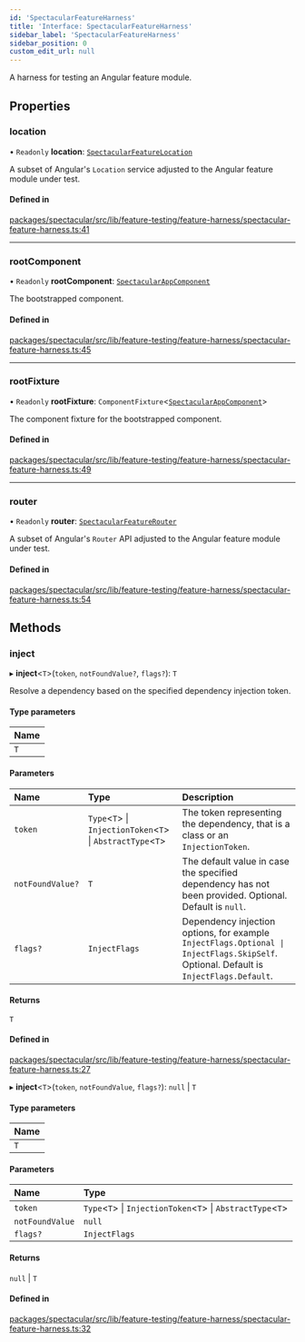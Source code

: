 ```yaml
---
id: 'SpectacularFeatureHarness'
title: 'Interface: SpectacularFeatureHarness'
sidebar_label: 'SpectacularFeatureHarness'
sidebar_position: 0
custom_edit_url: null
---
```


A harness for testing an Angular feature module.

## Properties

### location

• `Readonly` **location**:
[`SpectacularFeatureLocation`](../classes/SpectacularFeatureLocation.md)

A subset of Angular's `Location` service adjusted to the Angular feature module
under test.

#### Defined in

[packages/spectacular/src/lib/feature-testing/feature-harness/spectacular-feature-harness.ts:41](https://github.com/ngworker/ngworker/blob/cbd80c2/packages/spectacular/src/lib/feature-testing/feature-harness/spectacular-feature-harness.ts#L41)

---

### rootComponent

• `Readonly` **rootComponent**:
[`SpectacularAppComponent`](../classes/SpectacularAppComponent.md)

The bootstrapped component.

#### Defined in

[packages/spectacular/src/lib/feature-testing/feature-harness/spectacular-feature-harness.ts:45](https://github.com/ngworker/ngworker/blob/cbd80c2/packages/spectacular/src/lib/feature-testing/feature-harness/spectacular-feature-harness.ts#L45)

---

### rootFixture

• `Readonly` **rootFixture**:
`ComponentFixture`\<[`SpectacularAppComponent`](../classes/SpectacularAppComponent.md)\>

The component fixture for the bootstrapped component.

#### Defined in

[packages/spectacular/src/lib/feature-testing/feature-harness/spectacular-feature-harness.ts:49](https://github.com/ngworker/ngworker/blob/cbd80c2/packages/spectacular/src/lib/feature-testing/feature-harness/spectacular-feature-harness.ts#L49)

---

### router

• `Readonly` **router**:
[`SpectacularFeatureRouter`](../classes/SpectacularFeatureRouter.md)

A subset of Angular's `Router` API adjusted to the Angular feature module under
test.

#### Defined in

[packages/spectacular/src/lib/feature-testing/feature-harness/spectacular-feature-harness.ts:54](https://github.com/ngworker/ngworker/blob/cbd80c2/packages/spectacular/src/lib/feature-testing/feature-harness/spectacular-feature-harness.ts#L54)

## Methods

### inject

▸ **inject**\<`T`\>(`token`, `notFoundValue?`, `flags?`): `T`

Resolve a dependency based on the specified dependency injection token.

#### Type parameters

| Name |
| :--- |
| `T`  |

#### Parameters

| Name             | Type                                                              | Description                                                                                                                           |
| :--------------- | :---------------------------------------------------------------- | :------------------------------------------------------------------------------------------------------------------------------------ |
| `token`          | `Type`\<`T`\> \| `InjectionToken`\<`T`\> \| `AbstractType`\<`T`\> | The token representing the dependency, that is a class or an `InjectionToken`.                                                        |
| `notFoundValue?` | `T`                                                               | The default value in case the specified dependency has not been provided. Optional. Default is `null`.                                |
| `flags?`         | `InjectFlags`                                                     | Dependency injection options, for example `InjectFlags.Optional \| InjectFlags.SkipSelf`. Optional. Default is `InjectFlags.Default`. |

#### Returns

`T`

#### Defined in

[packages/spectacular/src/lib/feature-testing/feature-harness/spectacular-feature-harness.ts:27](https://github.com/ngworker/ngworker/blob/cbd80c2/packages/spectacular/src/lib/feature-testing/feature-harness/spectacular-feature-harness.ts#L27)

▸ **inject**\<`T`\>(`token`, `notFoundValue`, `flags?`): `null` \| `T`

#### Type parameters

| Name |
| :--- |
| `T`  |

#### Parameters

| Name            | Type                                                              |
| :-------------- | :---------------------------------------------------------------- |
| `token`         | `Type`\<`T`\> \| `InjectionToken`\<`T`\> \| `AbstractType`\<`T`\> |
| `notFoundValue` | `null`                                                            |
| `flags?`        | `InjectFlags`                                                     |

#### Returns

`null` \| `T`

#### Defined in

[packages/spectacular/src/lib/feature-testing/feature-harness/spectacular-feature-harness.ts:32](https://github.com/ngworker/ngworker/blob/cbd80c2/packages/spectacular/src/lib/feature-testing/feature-harness/spectacular-feature-harness.ts#L32)
